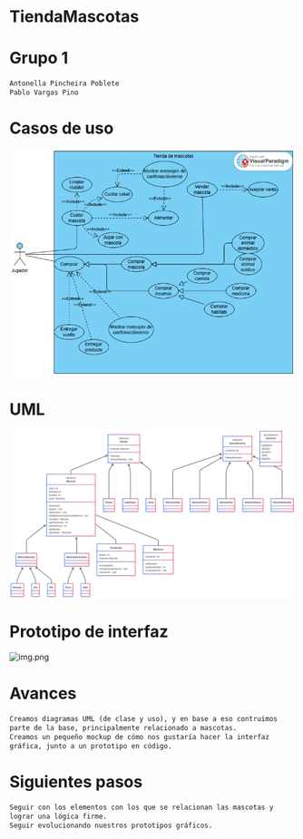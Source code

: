 # TiendaMascotas

# Grupo 1
    Antonella Pincheira Poblete
    Pablo Vargas Pino
# Casos de uso
![img.png](casos.png)

# UML
![img.png](UML.png)

# Prototipo de interfaz
![img.png](Prototipo.png)

# Avances 
    Creamos diagramas UML (de clase y uso), y en base a eso contruimos parte de la base, principalmente relacionado a mascotas.
    Creamos un pequeño mockup de cómo nos gustaría hacer la interfaz gráfica, junto a un prototipo en código.

# Siguientes pasos
    Seguir con los elementos con los que se relacionan las mascotas y lograr una lógica firme.
    Seguir evolucionando nuestros prototipos gráficos.